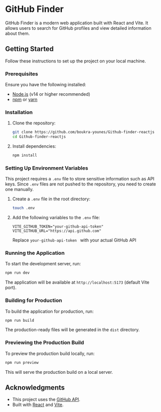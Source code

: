 # GitHub Finder

GitHub Finder is a modern web application built with React and Vite. It allows users to search for GitHub profiles and view detailed information about them.

## Getting Started

Follow these instructions to set up the project on your local machine.

### Prerequisites

Ensure you have the following installed:

- [Node.js](https://nodejs.org/) (v14 or higher recommended)
- [npm](https://www.npmjs.com/) or [yarn](https://yarnpkg.com/)

### Installation

1. Clone the repository:

   ```bash
   git clone https://github.com/boukra-younes/Github-finder-reactjs
   cd Github-finder-reactjs
   ```

2. Install dependencies:
   ```bash
   npm install
   ```

### Setting Up Environment Variables

This project requires a `.env` file to store sensitive information such as API keys. Since `.env` files are not pushed to the repository, you need to create one manually.

1. Create a `.env` file in the root directory:

   ```bash
   touch .env
   ```

2. Add the following variables to the `.env` file:

   ```   
   VITE_GITHUB_TOKEN="your-github-api-token"
   VITE_GITHUB_URL="https://api.github.com"
   ```

   Replace `your-github-api-token ` with your actual GitHub API 

### Running the Application

To start the development server, run:

```bash
npm run dev
```

The application will be available at `http://localhost:5173` (default Vite port).

### Building for Production

To build the application for production, run:

```bash
npm run build
```

The production-ready files will be generated in the `dist` directory.

### Previewing the Production Build

To preview the production build locally, run:

```bash
npm run preview
```

This will serve the production build on a local server.

## Acknowledgments

- This project uses the [GitHub API](https://docs.github.com/en/rest).
- Built with [React](https://reactjs.org/) and [Vite](https://vitejs.dev/).

